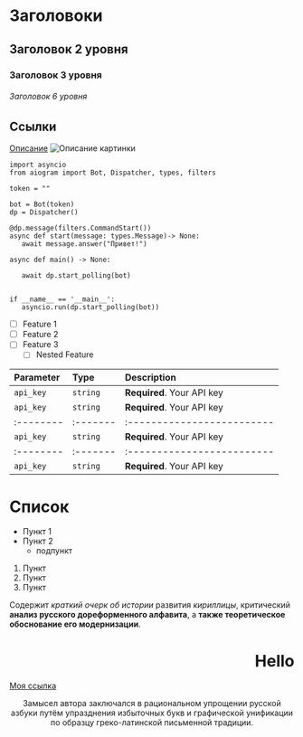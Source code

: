  # Заголовоки

## Заголовок 2 уровня 
### Заголовок 3 уровня 
###### Заголовок 6 уровня 
## Ссылки
[Описание](https://ru.wikipedia.org/wiki/%D0%97%D0%B0%D0%B3%D0%BB%D0%B0%D0%B2%D0%BD%D0%B0%D1%8F_%D1%81%D1%82%D1%80%D0%B0%D0%BD%D0%B8%D1%86%D0%B0)
![Описание картинки](https://upload.wikimedia.org/wikipedia/commons/thumb/6/6e/1916-a-tale-from-the-decameron-.jpg/1920px-1916-a-tale-from-the-decameron-.jpg)

```
import asyncio
from aiogram import Bot, Dispatcher, types, filters

token = ""

bot = Bot(token)
dp = Dispatcher()

@dp.message(filters.CommandStart())
async def start(message: types.Message)-> None:
   await message.answer("Привет!")

async def main() -> None:
   
   await dp.start_polling(bot)


if __name__ == '__main__':
   asyncio.run(dp.start_polling(bot))
```

- [ ] Feature 1
- [ ] Feature 2
- [ ] Feature 3
    - [ ] Nested Feature

| Parameter | Type     | Description                |
| :-------- | :------- | :------------------------- |
| `api_key` | `string` | **Required**. Your API key |
| `api_key` | `string` | **Required**. Your API key |
| :-------- | :------- | :------------------------- |
| `api_key` | `string` | **Required**. Your API key |
| :-------- | :------- | :------------------------- |
| `api_key` | `string` | **Required**. Your API key |


# Список 
- Пункт 1
- Пункт 2
  - подпункт
1. Пункт
2. Пункт
3. Пункт

Содержит _краткий очерк об истории_ развития *кириллицы*, критический **анализ русского дореформенного алфавита**, а __также теоретическое обоснование его модернизации__. 

<h1 align="right">Hello</h1>
<a  href="https://ru.wikipedia.org/wiki/%D0%97%D0%B0%D0%B3%D0%BB%D0%B0%D0%B2%D0%BD%D0%B0%D1%8F_%D1%81%D1%82%D1%80%D0%B0%D0%BD%D0%B8%D1%86%D0%B0" title="Описание ссылки">Моя ссылка</a>

<p align="center">Замысел автора заключался в рациональном упрощении русской азбуки путём упразднения избыточных букв и графической унификации по образцу греко-латинской письменной традиции.</p>

